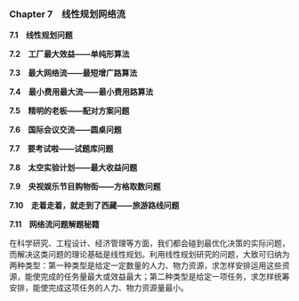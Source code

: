 ### Chapter 7　线性规划网络流

**7.1　线性规划问题**

**7.2　工厂最大效益——单纯形算法**

**7.3　最大网络流——最短增广路算法**

**7.4　最小费用最大流——最小费用路算法**

**7.5　精明的老板——配对方案问题**

**7.6　国际会议交流——圆桌问题**

**7.7　要考试啦——试题库问题**

**7.8　太空实验计划——最大收益问题**

**7.9　央视娱乐节目购物街——方格取数问题**

**7.10　走着走着，就走到了西藏——旅游路线问题**

**7.11　网络流问题解题秘籍**

在科学研究、工程设计、经济管理等方面，我们都会碰到最优化决策的实际问题，而解决这类问题的理论基础是线性规划。利用线性规划研究的问题，大致可归纳为两种类型：第一种类型是给定一定数量的人力、物力资源，求怎样安排运用这些资源，能使完成的任务量最大或效益最大；第二种类型是给定一项任务，求怎样统筹安排，能使完成这项任务的人力、物力资源量最小。

